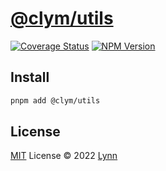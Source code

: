 # [@clym/utils](https://coveralls.io/github/Jackie1210/utils)

[![Coverage Status](https://img.shields.io/coveralls/github/Jackie1210/utils.svg?style=flat)](https://coveralls.io/github/Jackie1210/utils?branch=master)
[![NPM Version](https://img.shields.io/npm/v/@clym/utils.svg?style=flat)](https://www.npmjs.com/package/@clym/utils)

## Install
```bash
pnpm add @clym/utils
```

## License

[MIT](./LICENSE) License © 2022 [Lynn](https://github.com/Jackie1210)